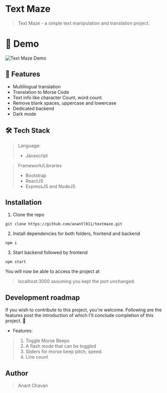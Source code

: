 # Text Maze

> Text Maze - a simple text manipulation and translation project.


# 📸 Demo
![Text Maze Demo](https://i.ibb.co/Lzqyx3z1/output.gif)

## 🚀 Features

- Multilingual translation
- Translation to Morse Code
- Text info like character Count, word count.
- Remove blank spaces, uppercase and lowercase
- Dedicated backend
- Dark mode

## 🛠️ Tech Stack

>Language:
> - Javascript

> Framework/Libraries
>  - Bootstrap
>  - ReactJS
>  - ExpressJS and NodeJS

## Installation

1. Clone the repo
```
git clone https://github.com/anantl911/textmaze.git
```
2. Install dependencies for both folders, frontend and backend
```
npm i
```
3. Start backend followed by frontend
```
npm start
```

You will now be able to access the project at
> localhost:3000
>  assuming you kept the port unchanged.

## Development roadmap

If you wish to contribute to this project, you're welcome. Following are the features post the introduction of which I'll conclude completion of this project. 🤝

- Features:
> 1. Toggle Morse Beeps
> 2. A flash mode that can be toggled
> 3. Sliders for morse beep pitch, speed.
> 4. Line count 

## Author

> Anant Chavan
